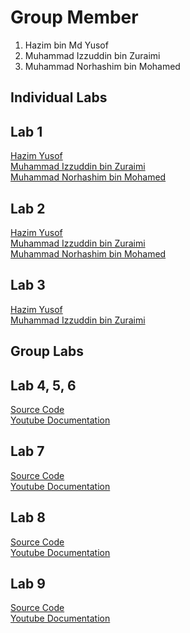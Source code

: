 # Group Member
1. Hazim bin Md Yusof
2. Muhammad Izzuddin bin Zuraimi
3. Muhammad Norhashim bin Mohamed


## Individual Labs
## Lab 1 
<a href="https://t.me/c/1268048899/33999?thread=33987"> Hazim Yusof </a> <br>
<a href= "https://t.me/c/1268048899/33996?thread=33987"> Muhammad Izzuddin bin Zuraimi</a> <br> 
<a href= "https://t.me/c/1268048899/34226?thread=33987"> Muhammad Norhashim bin Mohamed</a> <br>

## Lab 2 
<a href="https://t.me/c/1268048899/34296?thread=33988"> Hazim Yusof </a> <br>
<a href="https://t.me/c/1268048899/34150?thread=33988"> Muhammad Izzuddin bin Zuraimi </a> <br>
<a href="https://t.me/c/1268048899/34225?thread=33988"> Muhammad Norhashim bin Mohamed </a> <br>

## Lab 3
<a href="https://t.me/c/1268048899/34724?thread=34431"> Hazim Yusof </a> <br>
<a href="https://t.me/c/1268048899/34636?thread=34431"> Muhammad Izzuddin bin Zuraimi </a> <br>


## Group Labs  
## Lab 4, 5, 6
<a href="https://github.com/ayieeez/Flutter_CRUD"> Source Code </a> <br>
<a href="https://youtu.be/083Ggawj4Hw"> Youtube Documentation </a> <br>

## Lab 7
<a href="https://github.com/ayieeez/Flutter_CRUD"> Source Code </a> <br>
<a href="https://youtu.be/gXTiXTL3FaI?si=cqCEqPDdK0drfil4"> Youtube Documentation </a> <br>

## Lab 8
<a href="https://github.com/ayieeez/hardwarelab"> Source Code </a> <br>
<a href="https://youtu.be/-QCghMiBJRk"> Youtube Documentation </a> <br>

## Lab 9
<a href="https://github.com/ayieeez/Google-Sign-In"> Source Code </a> <br>
<a href="https://youtu.be/ghFoKAsXyKU"> Youtube Documentation </a> <br>

